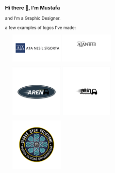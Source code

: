 ### Hi there 👋, I'm Mustafa
and I'm a Graphic Designer.

a few examples of logos I've made:

<ul>
<img src="LogolarOrnek/Ornek2.png" alt="alt text" width="160" height="90">
<img src="LogolarOrnek/Artboard_4-5.png" alt="alt text" width="160" height="90">
</ul>

<ul>
<img src="LogolarOrnek/1.jpg" alt="alt text" width="160" height="160">
<img src="LogolarOrnek/2.jpg" alt="alt text" width="160" height="160">
</ul>

<ul>
<img src="LogolarOrnek/ulog_2Alternative.png" alt="alt text" width="160" height="160">
</ul>

<!--
<li class="clear"></li>
-->
